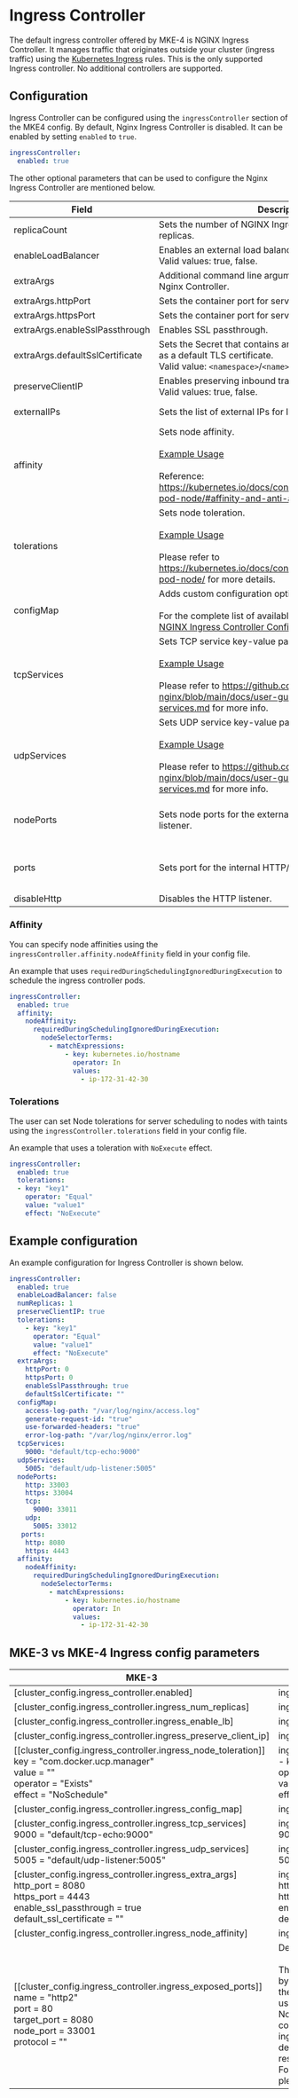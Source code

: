 # Ingress Controller

The default ingress controller offered by MKE-4 is NGINX Ingress Controller.  It manages traffic that originates outside your cluster (ingress traffic) using the [Kubernetes Ingress](https://kubernetes.io/docs/concepts/services-networking/ingress/) rules. 
This is the only supported Ingress controller. No additional controllers are supported.


## Configuration

Ingress Controller can be configured using the `ingressController` section of the MKE4 config. 
By default, Nginx Ingress Controller is disabled. It can be enabled by setting `enabled` to `true`.
```yaml
ingressController:
  enabled: true
```


The other optional parameters that can be used to configure the Nginx Ingress Controller are mentioned below.

| Field                           | Description                                                                                                                                                                                                                                                         | Default                   |
|---------------------------------|---------------------------------------------------------------------------------------------------------------------------------------------------------------------------------------------------------------------------------------------------------------------|---------------------------|
| replicaCount                    | Sets the number of NGINX Ingress Controller deployment replicas.                                                                                                                                                                                                    | 2                         |
| enableLoadBalancer              | Enables an external load balancer. <br/>Valid values: true, false.                                                                                                                                                                                                  | false                     |
| extraArgs                       | Additional command line arguments to pass to Ingress-Nginx Controller.                                                                                                                                                                                              | {} (empty)                |                                                                                                                                                                                                                    |
| extraArgs.httpPort              | Sets the container port for servicing HTTP traffic.                                                                                                                                                                                                                 | 80                        |
| extraArgs.httpsPort             | Sets the container port for servicing HTTPS traffic.                                                                                                                                                                                                                | 443                       |
| extraArgs.enableSslPassthrough  | Enables SSL passthrough.                                                                                                                                                                                                                                            | false                     |
| extraArgs.defaultSslCertificate | Sets the Secret that contains an SSL certificate to be used as a default TLS certificate. <br/> Valid value: `<namespace>`/`<name>`                                                                                                                                 | ""                        |
| preserveClientIP                | Enables preserving inbound traffic source IP. <br/>Valid values: true, false.                                                                                                                                                                                       | false                     |
| externalIPs                     | Sets the list of external IPs for Ingress service.                                                                                                                                                                                                                  | [] (empty)                |
| affinity                        | Sets node affinity.  <br/>  <br/> [Example Usage](#affinity) <br/> <br/> Reference: https://kubernetes.io/docs/concepts/configuration/assign-pod-node/#affinity-and-anti-affinity.                                                                                  | {} (empty)                |
| tolerations                     | Sets node toleration. <br/> <br/> [Example Usage](#tolerations)<br/> <br/> Please refer to https://kubernetes.io/docs/concepts/configuration/assign-pod-node/ for more details.                                                                                     | [] (empty)                |          |
| configMap                       | Adds custom configuration options to Nginx.  <br/><br/>  For the complete list of available options, refer to the [NGINX Ingress Controller ConfigMap](https://kubernetes.github.io/ingress-nginx/user-guide/nginx-configuration/configmap/#configuration-options). | {} (empty)                |
| tcpServices                     | Sets TCP service key-value pairs; enables TCP services. <br/> <br/> [Example Usage](./tcp_udp_services.md)  <br/> <br/>  Please refer to  https://github.com/kubernetes/ingress-nginx/blob/main/docs/user-guide/exposing-tcp-udp-services.md for more info.         | {} (empty)                |
| udpServices                     | Sets UDP service key-value pairs; enables UDP services. <br/> <br/> [Example Usage](./tcp_udp_services.md)  <br/> <br/>  Please refer to  https://github.com/kubernetes/ingress-nginx/blob/main/docs/user-guide/exposing-tcp-udp-services.md for more info.         | {} (empty)                |
| nodePorts                       | Sets node ports for the external HTTP/HTTPS/TCP/UDP listener.                                                                                                                                                                                                       | HTTP: 33000, HTTPS: 33001 |
| ports                           | Sets port for the internal HTTP/HTTPS listener.                                                                                                                                                                                                                     | HTTP: 80, HTTPS: 443      |
| disableHttp                     | Disables the HTTP listener.                                                                                                                                                                                                                                         | false                     |



### Affinity
You can specify node affinities using the `ingressController.affinity.nodeAffinity` field in your config file.

An example that uses `requiredDuringSchedulingIgnoredDuringExecution` to schedule the ingress controller pods.
```yaml
ingressController:
  enabled: true
  affinity:
    nodeAffinity:
      requiredDuringSchedulingIgnoredDuringExecution:
        nodeSelectorTerms:
          - matchExpressions:
              - key: kubernetes.io/hostname
                operator: In
                values:
                  - ip-172-31-42-30
```


### Tolerations

The user can set Node tolerations for server scheduling to nodes with taints using the `ingressController.tolerations` field in your config file.

An example that uses a toleration with `NoExecute` effect.
```yaml
ingressController:
  enabled: true
  tolerations:
  - key: "key1"
    operator: "Equal"
    value: "value1"
    effect: "NoExecute"
```

## Example configuration

An example configuration for Ingress Controller is shown below.

```yaml
ingressController:
  enabled: true
  enableLoadBalancer: false
  numReplicas: 1
  preserveClientIP: true
  tolerations:
    - key: "key1"
      operator: "Equal"
      value: "value1"
      effect: "NoExecute"
  extraArgs:
    httpPort: 0
    httpsPort: 0
    enableSslPassthrough: true
    defaultSslCertificate: ""
  configMap:
    access-log-path: "/var/log/nginx/access.log"
    generate-request-id: "true"
    use-forwarded-headers: "true"
    error-log-path: "/var/log/nginx/error.log"
  tcpServices:
    9000: "default/tcp-echo:9000"
  udpServices:
    5005: "default/udp-listener:5005"
  nodePorts:
    http: 33003
    https: 33004
    tcp:
      9000: 33011
    udp:
      5005: 33012
   ports:
    http: 8080
    https: 4443
  affinity:
    nodeAffinity:
      requiredDuringSchedulingIgnoredDuringExecution:
        nodeSelectorTerms:
          - matchExpressions:
              - key: kubernetes.io/hostname
                operator: In
                values:
                  - ip-172-31-42-30
```


## MKE-3 vs MKE-4 Ingress config parameters

| MKE-3                                                                                                                                                                        | MKE-4                                                                                                                                                                                                                                                                                                                                                                                                                |
|------------------------------------------------------------------------------------------------------------------------------------------------------------------------------|----------------------------------------------------------------------------------------------------------------------------------------------------------------------------------------------------------------------------------------------------------------------------------------------------------------------------------------------------------------------------------------------------------------------|
| [cluster_config.ingress_controller.enabled]                                                                                                                                  | ingressController.enabled                                                                                                                                                                                                                                                                                                                                                                                            |
 | [cluster_config.ingress_controller.ingress_num_replicas]                                                                                                                     | ingressController.numReplicas                                                                                                                                                                                                                                                                                                                                                                                        |
 | [cluster_config.ingress_controller.ingress_enable_lb]                                                                                                                        | ingressController.enableLoadBalancer                                                                                                                                                                                                                                                                                                                                                                                 |
 | [cluster_config.ingress_controller.ingress_preserve_client_ip]                                                                                                               | ingressController.preserveClientIP                                                                                                                                                                                                                                                                                                                                                                                   |
| [[cluster_config.ingress_controller.ingress_node_toleration]] <br/> key = "com.docker.ucp.manager" <br/> value = "" <br/> operator = "Exists" <br/>effect = "NoSchedule"     | ingressController.tolerations </br> - key: "key1" </br> operator: "Equal" </br> value: "value1" </br> effect: "NoExecute"                                                                                                                                                                                                                                                                                            |
 | [cluster_config.ingress_controller.ingress_config_map]                                                                                                                       | ingressController.configMap                                                                                                                                                                                                                                                                                                                                                                                          |
 | [cluster_config.ingress_controller.ingress_tcp_services] <br/> 9000 = "default/tcp-echo:9000"                                                                                | ingressController.tcpServices:<br/>9000: "default/tcp-echo:9000"                                                                                                                                                                                                                                                                                                                                                     |
 | [cluster_config.ingress_controller.ingress_udp_services] <br/> 5005 = "default/udp-listener:5005"                                                                            | ingressController.udpServices:<br/> 5005: "default/udp-listener:5005"                                                                                                                                                                                                                                                                                                                                                |
 | [cluster_config.ingress_controller.ingress_extra_args] <br/> http_port = 8080 <br/> https_port = 4443 <br/> enable_ssl_passthrough = true <br/> default_ssl_certificate = "" | ingressController.extraArgs: <br/> httpPort: 0 <br/> httpsPort: 0 <br/> enableSslPassthrough: true <br/> defaultSslCertificate: ""                                                                                                                                                                                                                                                                                   |
 | [cluster_config.ingress_controller.ingress_node_affinity]                                                                                                                    | ingressController.affinity                                                                                                                                                                                                                                                                                                                                                                                           |                                                                                                        |                                                                                                                                    |
 | [[cluster_config.ingress_controller.ingress_exposed_ports]] <br/> name = "http2" <br/> port = 80 <br/> target_port = 8080 <br/> node_port = 33001 <br/> protocol = ""        | Deprecated in MKE 4.<br/>  <br/> The http and https ports are enabled by default on 80, 443 respectively.  If the user wants to change it, they can use ingressController.ports<br/> NodePorts for http and https can be configured via ingressController.nodePorts. The default values are 33000 and 33001 respectively. <br/> For configuring TCP/UDP ports, please refer to this [guide](./tcp_udp_services.md) . |